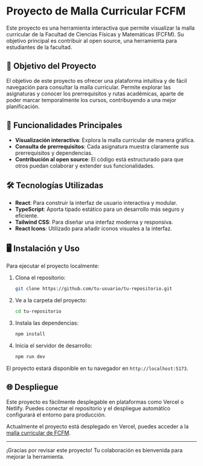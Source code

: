 # Proyecto de Malla Curricular FCFM

Este proyecto es una herramienta interactiva que permite visualizar la malla curricular de la Facultad de Ciencias Físicas y Matemáticas (FCFM). Su objetivo principal es contribuir al open source, una herramienta para estudiantes de la facultad.

## 🎯 Objetivo del Proyecto

El objetivo de este proyecto es ofrecer una plataforma intuitiva y de fácil navegación para consultar la malla curricular. Permite explorar las asignaturas y conocer los prerrequisitos y rutas académicas, aparte de poder marcar temporalmente los cursos, contribuyendo a una mejor planificación.

## 🚀 Funcionalidades Principales

- **Visualización interactiva**: Explora la malla curricular de manera gráfica.
- **Consulta de prerrequisitos**: Cada asignatura muestra claramente sus prerrequisitos y dependencias.
- **Contribución al open source**: El código está estructurado para que otros puedan colaborar y extender sus funcionalidades.

## 🛠️ Tecnologías Utilizadas

- **React**: Para construir la interfaz de usuario interactiva y modular.
- **TypeScript**: Aporta tipado estático para un desarrollo más seguro y eficiente.
- **Tailwind CSS**: Para diseñar una interfaz moderna y responsiva.
- **React Icons**: Utilizado para añadir íconos visuales a la interfaz.

## 🖥️ Instalación y Uso

Para ejecutar el proyecto localmente:

1. Clona el repositorio:

   ```bash
   git clone https://github.com/tu-usuario/tu-repositorio.git
   ```

2. Ve a la carpeta del proyecto:

   ```bash
   cd tu-repositorio
   ```

3. Instala las dependencias:

   ```bash
   npm install
   ```

4. Inicia el servidor de desarrollo:

   ```bash
   npm run dev
   ```

El proyecto estará disponible en tu navegador en `http://localhost:5173`.

## 🌐 Despliegue

Este proyecto es fácilmente desplegable en plataformas como Vercel o Netlify. Puedes conectar el repositorio y el despliegue automático configurará el entorno para producción.

Actualmente el proyecto está desplegado en Vercel, puedes acceder a la [malla curricular de FCFM](https://mallas-fcfm-fgonzalezurriola.vercel.app/).

---

¡Gracias por revisar este proyecto! Tu colaboración es bienvenida para mejorar la herramienta.